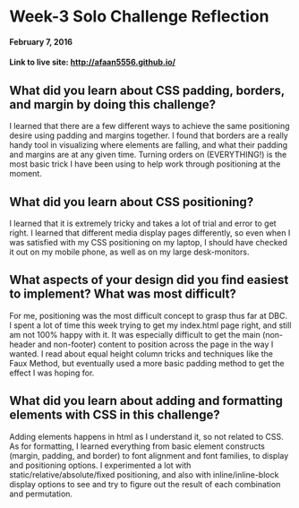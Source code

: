 # Week-3 Solo Challenge Reflection
#### February 7, 2016
#### Link to live site: http://afaan5556.github.io/

## What did you learn about CSS padding, borders, and margin by doing this challenge?
I learned that there are a few different ways to achieve the same positioning desire using padding and margins together. I found that borders are a really handy tool in visualizing where elements are falling, and what their padding and margins are at any given time. Turning orders on (EVERYTHING!) is the most basic trick I have been using to help work through positioning at the moment. 

## What did you learn about CSS positioning?
I learned that it is extremely tricky and takes a lot of trial and error to get right. I learned that different media display pages differently, so even when I was satisfied with my CSS positioning on my laptop, I should have checked it out on my mobile phone, as well as on my large desk-monitors.


## What aspects of your design did you find easiest to implement? What was most difficult?
For me, positioning was the most difficult concept to grasp thus far at DBC. I spent a lot of time this week trying to get my index.html page right, and still am not 100% happy with it. It was especially difficult to get the main (non-header and non-footer) content to position across the page in the way I wanted. I read about equal height column tricks and techniques like the Faux Method, but eventually used a more basic padding method to get the effect I was hoping for.


## What did you learn about adding and formatting elements with CSS in this challenge?
Adding elements happens in html as I understand it, so not related to CSS.
As for formatting, I learned everything from basic element constructs (margin, padding, and border) to font alignment and font families, to display and positioning options. I experimented a lot with static/relative/absolute/fixed positioning, and also with inline/inline-block display options to see and try to figure out the result of each combination and permutation.